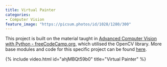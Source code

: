 ```yaml
---
title: Virtual Painter
categories:
- Computer Vision
feature_image: "https://picsum.photos/id/1028/1280/300"
---
```


This project is built on the material taught in [Advanced Computer Vision with Python - freeCodeCamp.org](https://www.youtube.com/watch?v=01sAkU_NvOY&t=2s), which utilised the OpenCV library.  More base modules and code for this specific project can be found [here](https://github.com/tianlinxu312/cv_projects).

{% include video.html id="ahjMBQt59b0" title="Virtual Painter" %}
